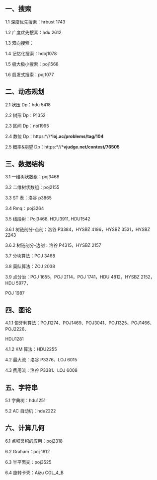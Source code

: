 ## 一、搜索

1.1 深度优先搜素：hrbust 1743

1.2 广度优先搜素：hdu 2612

1.3 双向搜索：

1.4 记忆化搜索：hdoj1078

1.5 极大极小搜索：poj1568

1.6 启发式搜索：poj1077

## 二、动态规划

2.1 状压 Dp：hdu 5418

2.2 树形 Dp：P1352

2.3 区间 Dp：noi1995

2.4 数位 Dp：https:*//***loj.ac/problems/tag/104**

2.5 概率&期望 Dp：https:*//***vjudge.net/contest/76505**

## 三、数据结构

3.1 一维树状数组：poj3468

3.2 二维树状数组：poj2155

3.3 ST 表：洛谷 p3865

3.4 Rmq：poj3264

3.5 线段树：Poj3468, HDU3911, HDU1542

3.6.1 树链剖分-点剖：洛谷 P3384，HYSBZ 4196，HYSBZ 3531，HYSBZ 2243

3.6.2 树链剖分-边剖：洛谷 P4315，HYSBZ 2157

3.7 分块算法：POJ 3468

3.8 莫队算法：ZOJ 2038

3.9 点分治：POJ 1655，POJ 2114，POJ 1741，HDU 4812，HYSBZ 2152，HDU 5977，

POJ 1987

## 四、图论

4.1.1 匈牙利算法：POJ1274、POJ1469、POJ3041、POJ1325、POJ1466、POJ2226、

HDU1281

4.1.2 KM 算法：HDU2255

4.2 最大流：洛谷 P3376、LOJ 6015

4.3 费用流：洛谷 P3381、LOJ 6008

## 五、字符串

5.1 字典树：hdu1251

5.2 AC 自动机：hdu2222

## 六、计算几何

6.1 点积叉积的应用：poj2318

6.2 Graham：poj 1912

6.3 半平面交：poj3525

6.4 旋转卡壳：Aizu CGL_4_B